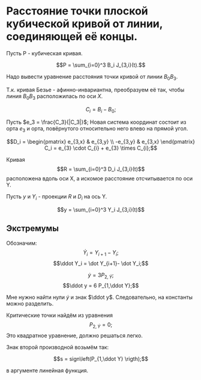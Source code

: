 # Расстояние точки плоской кубической кривой от линии, соединяющей её концы.

Пусть P - кубическая кривая.

$$P = \sum_{i=0}^3 B_i J_{3,i}(t).$$

Надо вывести уравнение расстояния точки кривой от линии $B_0B_3$.

Т.к. кривая Безье - афинно-инвариантна, преобразуем её так, чтобы линия $B_0B_3$ расположилась по оси $X$.

$$C_i = B_i - B_0;$$

Пусть $e_3 = \frac{C_3}{|C_3|}$;
Новая система координат состоит из орта $e_3$ и орта, повёрнутого относительно него влево на прямой угол.

$$D_i = \begin{pmatrix}
e_{3,x} & e_{3,y} \\
-e_{3,y} & e_{3,x}
\end{pmatrix}
C_i
= e_{3} \cdot C_{i} + e_{3} \times C_{i};$$

Кривая
$$R = \sum_{i=0}^3 D_i J_{3,i}(t)$$
расположена вдоль оси X, а искомое расстояние отсчитывается по оси Y.

Пусть $y$ и $Y_i$ - проекции $R$ и $D_i$ на ось Y.

$$y = \sum_{i=0}^3 Y_i J_{3,i}(t)$$

## Экстремумы

Обозначим:
$$\dot Y_i = Y_{i+1}-Y_i;$$
$$\ddot Y_i = \dot Y_{i+1}- \dot Y_i;$$

$$\dot y = 3 P_{2,\dot Y};$$
$$\ddot y = 6 P_{1,\ddot Y};$$

Мне нужно найти нули $\dot y$ и знак $\ddot y$. Следовательно, на константы можно разделить.

Критические точки найдём из уравнения
$$P_{2,\dot Y} = 0; $$
Это квадратное уравнение, должно решаться легко.

Знак второй производной возьмём так:

$$s = sign\left(P_{1,\ddot Y} \rigth);$$

в аргументе линейная функция.